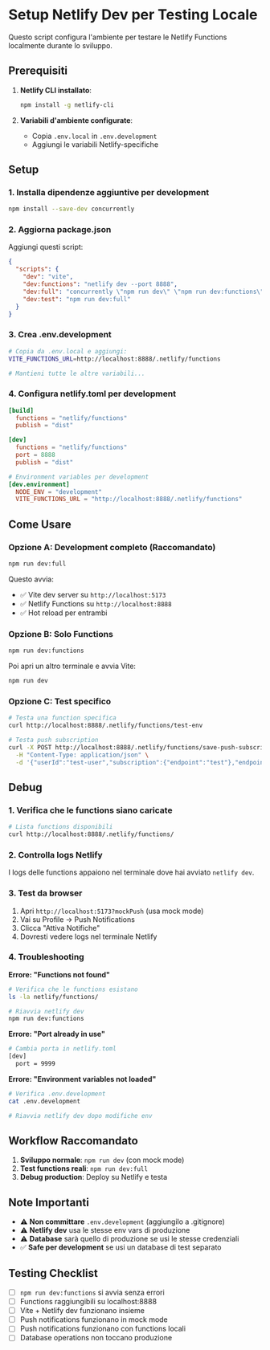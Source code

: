 # Setup Netlify Dev per Testing Locale

Questo script configura l'ambiente per testare le Netlify Functions localmente durante lo sviluppo.

## Prerequisiti

1. **Netlify CLI installato**:
   ```bash
   npm install -g netlify-cli
   ```

2. **Variabili d'ambiente configurate**:
   - Copia `.env.local` in `.env.development`
   - Aggiungi le variabili Netlify-specifiche

## Setup

### 1. Installa dipendenze aggiuntive per development

```bash
npm install --save-dev concurrently
```

### 2. Aggiorna package.json

Aggiungi questi script:

```json
{
  "scripts": {
    "dev": "vite",
    "dev:functions": "netlify dev --port 8888",
    "dev:full": "concurrently \"npm run dev\" \"npm run dev:functions\"",
    "dev:test": "npm run dev:full"
  }
}
```

### 3. Crea .env.development

```bash
# Copia da .env.local e aggiungi:
VITE_FUNCTIONS_URL=http://localhost:8888/.netlify/functions

# Mantieni tutte le altre variabili...
```

### 4. Configura netlify.toml per development

```toml
[build]
  functions = "netlify/functions"
  publish = "dist"

[dev]
  functions = "netlify/functions"
  port = 8888
  publish = "dist"

# Environment variables per development
[dev.environment]
  NODE_ENV = "development"
  VITE_FUNCTIONS_URL = "http://localhost:8888/.netlify/functions"
```

## Come Usare

### Opzione A: Development completo (Raccomandato)

```bash
npm run dev:full
```

Questo avvia:
- ✅ Vite dev server su `http://localhost:5173`
- ✅ Netlify Functions su `http://localhost:8888`
- ✅ Hot reload per entrambi

### Opzione B: Solo Functions

```bash
npm run dev:functions
```

Poi apri un altro terminale e avvia Vite:
```bash
npm run dev
```

### Opzione C: Test specifico

```bash
# Testa una function specifica
curl http://localhost:8888/.netlify/functions/test-env

# Testa push subscription
curl -X POST http://localhost:8888/.netlify/functions/save-push-subscription \
  -H "Content-Type: application/json" \
  -d '{"userId":"test-user","subscription":{"endpoint":"test"},"endpoint":"test"}'
```

## Debug

### 1. Verifica che le functions siano caricate

```bash
# Lista functions disponibili
curl http://localhost:8888/.netlify/functions/
```

### 2. Controlla logs Netlify

I logs delle functions appaiono nel terminale dove hai avviato `netlify dev`.

### 3. Test da browser

1. Apri `http://localhost:5173?mockPush` (usa mock mode)
2. Vai su Profile → Push Notifications
3. Clicca "Attiva Notifiche"
4. Dovresti vedere logs nel terminale Netlify

### 4. Troubleshooting

**Errore: "Functions not found"**
```bash
# Verifica che le functions esistano
ls -la netlify/functions/

# Riavvia netlify dev
npm run dev:functions
```

**Errore: "Port already in use"**
```bash
# Cambia porta in netlify.toml
[dev]
  port = 9999
```

**Errore: "Environment variables not loaded"**
```bash
# Verifica .env.development
cat .env.development

# Riavvia netlify dev dopo modifiche env
```

## Workflow Raccomandato

1. **Sviluppo normale**: `npm run dev` (con mock mode)
2. **Test functions reali**: `npm run dev:full`
3. **Debug production**: Deploy su Netlify e testa

## Note Importanti

- ⚠️ **Non committare** `.env.development` (aggiungilo a .gitignore)
- ⚠️ **Netlify dev** usa le stesse env vars di produzione
- ⚠️ **Database** sarà quello di produzione se usi le stesse credenziali
- ✅ **Safe per development** se usi un database di test separato

## Testing Checklist

- [ ] `npm run dev:functions` si avvia senza errori
- [ ] Functions raggiungibili su localhost:8888
- [ ] Vite + Netlify dev funzionano insieme
- [ ] Push notifications funzionano in mock mode
- [ ] Push notifications funzionano con functions locali
- [ ] Database operations non toccano produzione